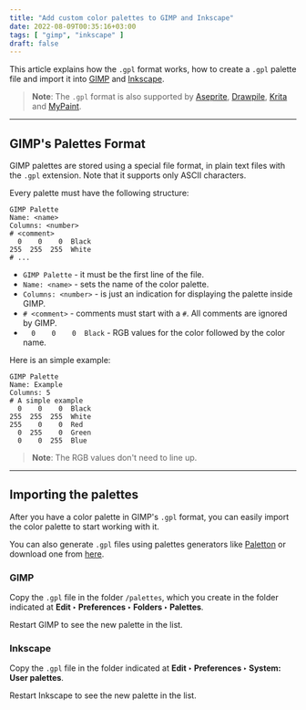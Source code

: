 ```yaml
---
title: "Add custom color palettes to GIMP and Inkscape"
date: 2022-08-09T00:35:16+03:00
tags: [ "gimp", "inkscape" ]
draft: false
---
```


This article explains how the `.gpl` format works, how to create a `.gpl` palette file and import it into [GIMP](https://www.gimp.org/) and [Inkscape](https://inkscape.org/).

> **Note**: The `.gpl` format is also supported by [Aseprite](https://www.aseprite.org/), [Drawpile](https://drawpile.net/), [Krita](https://krita.org/) and [MyPaint](http://mypaint.org/).

----

## GIMP's Palettes Format

GIMP palettes are stored using a special file format, in plain text files with the `.gpl` extension. Note that it supports only ASCII characters.

Every palette must have the following structure:

```
GIMP Palette
Name: <name>
Columns: <number>
# <comment>
  0    0    0  Black
255  255  255  White
# ...
```

* `GIMP Palette` - it must be the first line of the file.
* `Name: <name>` - sets the name of the color palette.
* `Columns: <number>` - is just an indication for displaying the palette inside GIMP.
* `# <comment>` - comments must start with a `#`. All comments are ignored by GIMP.
* `  0    0    0  Black` - RGB values for the color followed by the color name.

Here is an simple example:

```
GIMP Palette
Name: Example
Columns: 5
# A simple example
  0    0    0  Black
255  255  255  White
255    0    0  Red
  0  255    0  Green
  0    0  255  Blue
```

> **Note**: The RGB values don't need to line up.

---

## Importing the palettes

After you have a color palette in GIMP's `.gpl` format, you can easily import the color palette to start working with it.

You can also generate `.gpl` files using palettes generators like [Paletton](https://paletton.com/) or download one from [here](https://robert-96.github.io/gimp-color-palettes/).

### GIMP

Copy the `.gpl` file in the folder `/palettes`, which you create in the folder indicated at **Edit ‣ Preferences ‣ Folders ‣ Palettes**.

Restart GIMP to see the new palette in the list.

### Inkscape

Copy the `.gpl` file in the folder indicated at **Edit ‣ Preferences ‣ System: User palettes**.

Restart Inkscape to see the new palette in the list.
